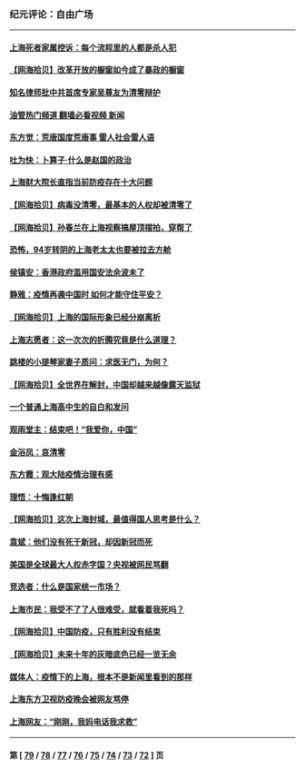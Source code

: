 ### 纪元评论：自由广场
---
#### [上海死者家属控诉：每个流程里的人都是杀人犯](../../pages/nsc993/n13717729.md?04230330) 
#### [【网海拾贝】改革开放的橱窗如今成了暴政的橱窗](../../pages/nsc993/n13717722.md?04230330) 
#### [知名律师批中共首席专家吴尊友为清零辩护](../../pages/nsc993/n13717705.md?04230330) 
#### [油管热门频道 翻墙必看视频 新闻](ok?04230330)
#### [东方觉：荒唐国度荒唐事 雷人社会雷人语](../../pages/nsc993/n13716733.md?04230330) 
#### [吐为快：卜算子·什么是赵国的政治](../../pages/nsc993/n13716683.md?04230330) 
#### [上海财大院长直指当前防疫存在十大问题](../../pages/nsc993/n13716670.md?04230330) 
#### [【网海拾贝】病毒没清零，最基本的人权却被清零了](../../pages/nsc993/n13716295.md?04230330) 
#### [【网海拾贝】孙春兰在上海视察搞屋顶摆拍，穿帮了](../../pages/nsc993/n13715212.md?04230330) 
#### [恐怖，94岁转阴的上海老太太也要被拉去方舱](../../pages/nsc993/n13715170.md?04230330) 
#### [侯镇安：香港政府滥用国安法余波未了](../../pages/nsc993/n13715143.md?04230330) 
#### [静雅：疫情再袭中国时 如何才能守住平安？](../../pages/nsc993/n13713292.md?04230330) 
#### [【网海拾贝】上海的国际形象已经分崩离析](../../pages/nsc993/n13714379.md?04230330) 
#### [上海志愿者：这一次次的折腾究竟是什么道理？](../../pages/nsc993/n13714370.md?04230330) 
#### [跳楼的小提琴家妻子质问：求医无门，为何？](../../pages/nsc993/n13713654.md?04230330) 
#### [【网海拾贝】全世界在解封，中国却越来越像露天监狱](../../pages/nsc993/n13713632.md?04230330) 
#### [一个普通上海高中生的自白和发问](../../pages/nsc993/n13713613.md?04230330) 
#### [观雨堂主：结束吧！“我爱你，中国”](../../pages/nsc993/n13713568.md?04230330) 
#### [金浴凤：哀清零](../../pages/nsc993/n13713507.md?04230330) 
#### [东方霞：观大陆疫情治理有感](../../pages/nsc993/n13713502.md?04230330) 
#### [理悟：十悔逢红朝](../../pages/nsc993/n13713500.md?04230330) 
#### [【网海拾贝】这次上海封城，最值得国人思考是什么？](../../pages/nsc993/n13712983.md?04230330) 
#### [袁斌：他们没有死于新冠，却因新冠而死](../../pages/nsc993/n13712971.md?04230330) 
#### [美国是全球最大人权赤字国？央视被网民骂翻](../../pages/nsc993/n13712475.md?04230330) 
#### [竞选者：什么是国家统一市场？](../../pages/nsc993/n13712470.md?04230330) 
#### [上海市民：我受不了了人很难受，就看着我死吗？](../../pages/nsc993/n13712354.md?04230330) 
#### [【网海拾贝】中国防疫，只有胜利没有结束](../../pages/nsc993/n13712343.md?04230330) 
#### [【网海拾贝】未来十年的灰暗底色已经一览无余](../../pages/nsc993/n13711555.md?04230330) 
#### [媒体人：疫情下的上海，根本不是新闻里看到的那样](../../pages/nsc993/n13711529.md?04230330) 
#### [上海东方卫视防疫晚会被网友骂停](../../pages/nsc993/n13711504.md?04230330) 
#### [上海网友：“刚刚，我妈电话我求救”](../../pages/nsc993/n13710629.md?04230330) 

---
#### 第 [ [79](./79.md?04230330) / [78](./78.md?04230330) / [77](./77.md?04230330) / [76](./76.md?04230330) / [75](./75.md?04230330) / [74](./74.md?04230330) / [73](./73.md?04230330) / [72](./72.md?04230330) ] 页
